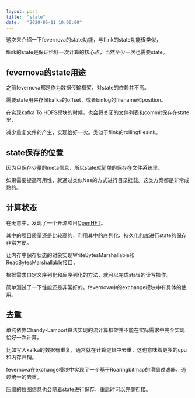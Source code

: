 ```yaml
---
layout: post
title:  "state"
date:   "2020-05-11 10:00:00"
---
```



这次来介绍一下fevernova的state功能，与flink的state功能很类似，

flink的state是保证恰好一次计算的核心点，当然至少一次也需要state。


## fevernova的state用途

之前fevernova都是作为数据传输框架，对state的依赖并不高。

需要state用来存储kafka的offset，或者binlog的filename和position。

在实现kafka To HDFS模块的时候，也会将关闭的文件列表和commit保存在state里，

减少重复文件的产生，实现恰好一次。类似于flink的rollingfilesink。


## state保存的位置

因为只保存少量的meta信息，所以state就简单的保存在文件系统里。

如果需要提高可用性，就通过类似Nas的方式进行目录挂载。这类方案都是非常成熟的。


## 计算状态

在无意中，发现了一个开源项目[OpenHFT](https://github.com/OpenHFT)。

其中的项目质量还是比较高的，利用其中的序列化、持久化的库进行state的保存非常方便。

让内存中保存状态的对象实现WriteBytesMarshallable和ReadBytesMarshallable接口，

根据需求自定义序列化和反序列化的方法，就可以完成state的读写操作。

简单测试了一下性能还是非常好的。fevernova中的exchange模块中有具体的使用。


## 去重

单纯依靠Chandy-Lamport算法实现的流计算框架并不能在实际需求中完全实现恰好一次计算。

比如写入kafka的数据有重复，通常就在计算逻辑中去重，这也意味着更多的cpu和内存开销。

fevernova在exchange模块中实现了一个基于Roaringbitmap的滑窗过滤器，通过统一的去重。

压缩的位图信息也会随着state进行保存，重启时可以完美衔接。